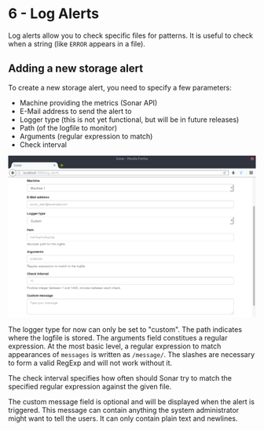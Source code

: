 6 - Log Alerts
==================

Log alerts allow you to check specific files for patterns. It is useful to check when a string (like `ERROR` appears in a file).

## Adding a new storage alert

To create a new storage alert, you need to specify a few parameters:
- Machine providing the metrics (Sonar API)
- E-Mail address to send the alert to
- Logger type (this is not yet functional, but will be in future releases)
- Path (of the logfile to monitor)
- Arguments (regular expression to match)
- Check interval

![New Log Alert](img/new_log_alert.png)

The logger type for now can only be set to "custom". The path indicates where the logfile is stored. The arguments field constitues a regular expression. At the most basic level, a regular expression to match appearances of `messages` is written as `/message/`. The slashes are necessary to form a valid RegExp and will not work without it.

The check interval specifies how often should Sonar try to match the specified regular expression against the given file.

The custom message field is optional and will be displayed when the alert is triggered. This message can contain anything the system administrator might want to tell the users. It can only contain plain text and newlines.